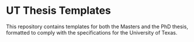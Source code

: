 UT Thesis Templates
===================

This repository contains templates for both the Masters and the PhD thesis, formatted to comply with the specifications for the University of Texas.